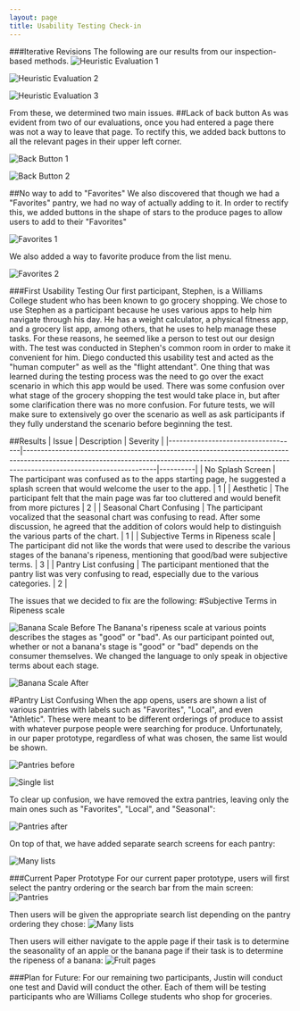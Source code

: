 ```yaml
---
layout: page
title: Usability Testing Check-in
---
```


###Iterative Revisions
The following are our results from our inspection-based methods.
![Heuristic Evaluation 1](/sousshopper/img/HeuristicEvals/HeuristicEval1.jpg)

![Heuristic Evaluation 2](/sousshopper/img/HeuristicEvals/HeuristicEval2.jpg)

![Heuristic Evaluation 3](/sousshopper/img/HeuristicEvals/HeuristicEval3.jpg)

From these, we determined two main issues.
##Lack of back button
As was evident from two of our evaluations, once you had entered a page there was not a way to leave that page. To rectify this, we added back buttons to all the relevant pages in their upper left corner.

![Back Button 1](/sousshopper/img/BackButton1.jpg)

![Back Button 2](/sousshopper/img/BackButton2.jpg)

##No way to add to "Favorites"
We also discovered that though we had a "Favorites" pantry, we had no way of actually adding to it. In order to rectify this, we added buttons in the shape of stars to the produce pages to allow users to add to their "Favorites"

![Favorites 1](/sousshopper/img/Favorites1.jpg)

We also added a way to favorite produce from the list menu.

![Favorites 2](/sousshopper/img/Favorites2.jpg)


###First Usability Testing
Our first participant, Stephen, is a Williams College student who has been known to go grocery shopping. We chose to use Stephen as a participant because he uses various apps to help him navigate through his day. He has a weight calculator, a physical fitness app, and a grocery list app, among others, that he uses to help manage these tasks. For these reasons, he seemed like a person to test out our design with. The test was conducted in Stephen's common room in order to make it convenient for him. Diego conducted this usability test and acted as the "human computer" as well as the "flight attendant". One thing that was learned during the testing process was the need to go over the exact scenario in which this app would be used. There was some confusion over what stage of the grocery shopping the test would take place in, but after some clarification there was no more confusion. For future tests, we will make sure to extensively go over the scenario as well as ask participants if they fully understand the scenario before beginning the test.

##Results
| Issue                              | Description                                                                                                                                                                                     | Severity |
|------------------------------------|-------------------------------------------------------------------------------------------------------------------------------------------------------------------------------------------------|----------|
| No Splash Screen                   | The participant was confused as to the apps starting page, he suggested a splash screen that would welcome the user to the app.                                                                 | 1        |
| Aesthetic                          | The participant felt that the main page was far too cluttered and would benefit from more pictures                                                                                              | 2        |
| Seasonal Chart Confusing           | The participant vocalized that the seasonal chart was confusing to read. After some discussion, he agreed that the addition of colors would help to distinguish the various parts of the chart. | 1        |
| Subjective Terms in Ripeness scale | The participant did not like the words that were used to describe the various stages of the banana's ripeness, mentioning that good/bad were subjective terms.                                  | 3        |
| Pantry List confusing              | The participant mentioned that the pantry list was very confusing to read, especially due to the various categories.                                                                            | 2        |

The issues that we decided to fix are the following:
#Subjective Terms in Ripeness scale

![Banana Scale Before](/sousshopper/img/BananaScaleB4.jpg)
The Banana's ripeness scale at various points describes the stages as "good" or "bad". As our participant pointed out, whether or not a banana's stage is "good" or "bad" depends on the consumer themselves. We changed the language to only speak in objective terms about each stage.

![Banana Scale After](/sousshopper/img/BananaScaleAfter.jpg)

#Pantry List Confusing
When the app opens, users are shown a list of various pantries with labels such as "Favorites", "Local", and even "Athletic". These were meant to be different orderings of produce to assist with whatever purpose people were searching for produce. Unfortunately, in our paper prototype, regardless of what was chosen, the same list would be shown.

![Pantries before](/sousshopper/img/Pantriesbefore.jpg)

![Single list](/sousshopper/img/SingleProduceList.jpg)

To clear up confusion, we have removed the extra pantries, leaving only the main ones such as "Favorites", "Local", and "Seasonal":

![Pantries after](/sousshopper/img/Pantriesafter.jpg)

On top of that, we have added separate search screens for each pantry:

![Many lists](/sousshopper/img/manyproducelists.jpg)


###Current Paper Prototype
For our current paper prototype, users will first select the pantry ordering or the search bar from the main screen:
![Pantries](/sousshopper/img/PantriesFirstPage.jpg)

Then users will be given the appropriate search list depending on the pantry ordering they chose:
![Many lists](/sousshopper/img/manyproducelists.jpg)

Then users will either navigate to the apple page if their task is to determine the seasonality of an apple or the banana page if their task is to determine the ripeness of a banana:
![Fruit pages](/sousshopper/img/Favorites1.jpg)

###Plan for Future:
For our remaining two participants, Justin will conduct one test and David will conduct the other. Each of them will be testing participants who are Williams College students who shop for groceries.
